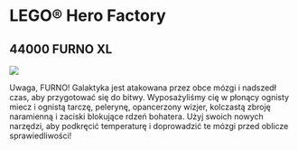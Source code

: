 # LEGO® Hero Factory

## 44000 FURNO XL

![](https://www.lego.com/cdn/product-assets/product.img.pri/44000_prod.jpg)

Uwaga, FURNO! Galaktyka jest atakowana przez obce mózgi i nadszedł czas, aby przygotować się do bitwy. Wyposażyliśmy cię w płonący ognisty miecz i ognistą tarczę, pelerynę, opancerzony wizjer, kolczastą zbroję naramienną i zaciski blokujące rdzeń bohatera. Użyj swoich nowych narzędzi, aby podkręcić temperaturę i doprowadzić te mózgi przed oblicze sprawiedliwości!